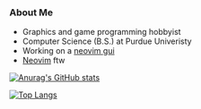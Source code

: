 ### About Me

- Graphics and game programming hobbyist
- Computer Science (B.S.) at Purdue Univeristy
- Working on a [neovim gui](https://github.com/williamhCode/neovim-gui)
- [Neovim](https://neovim.io/) ftw

[![Anurag's GitHub stats](https://github-readme-stats.vercel.app/api?username=williamhCode&show_icons=true&rank_icon=github)](https://github.com/anuraghazra/github-readme-stats)

[![Top Langs](https://github-readme-stats.vercel.app/api/top-langs/?username=williamhCode)](https://github.com/anuraghazra/github-readme-stats)
